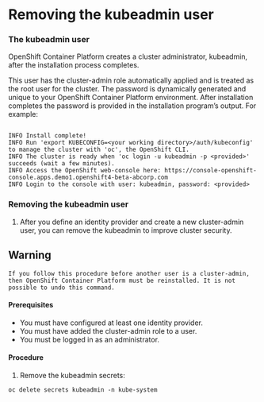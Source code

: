# Removing the kubeadmin user 

### The kubeadmin user 


OpenShift Container Platform creates a cluster administrator, kubeadmin, after the installation process completes.

This user has the cluster-admin role automatically applied and is treated as the root user for the cluster. The password is dynamically generated and unique to your OpenShift Container Platform environment. After installation completes the password is provided in the installation program’s output. For example:



```

INFO Install complete!
INFO Run 'export KUBECONFIG=<your working directory>/auth/kubeconfig' to manage the cluster with 'oc', the OpenShift CLI.
INFO The cluster is ready when 'oc login -u kubeadmin -p <provided>' succeeds (wait a few minutes).
INFO Access the OpenShift web-console here: https://console-openshift-console.apps.demo1.openshift4-beta-abcorp.com
INFO Login to the console with user: kubeadmin, password: <provided>
```


### Removing the kubeadmin user 


1. After you define an identity provider and create a new cluster-admin user, you can remove the kubeadmin to improve cluster security.

## Warning
`If you follow this procedure before another user is a cluster-admin, then OpenShift Container Platform must be reinstalled. It is not possible to undo this command.`


#### Prerequisites

* You must have configured at least one identity provider.
* You must have added the cluster-admin role to a user.
* You must be logged in as an administrator.


#### Procedure


1. Remove the kubeadmin secrets:


```
oc delete secrets kubeadmin -n kube-system
```
